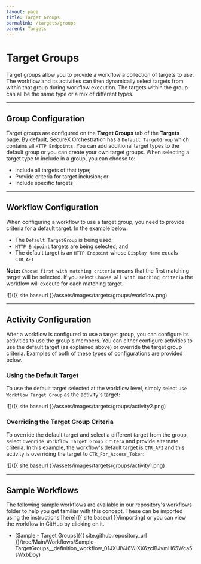 ```yaml
---
layout: page
title: Target Groups
permalink: /targets/groups
parent: Targets
---
```


# Target Groups
Target groups allow you to provide a workflow a collection of targets to use. The workflow and its activities can then dynamically select targets from within that group during workflow execution. The targets within the group can all be the same type or a mix of different types.

---

## Group Configuration
Target groups are configured on the **Target Groups** tab of the **Targets** page. By default, SecureX Orchestration has a `Default TargetGroup` which contains all `HTTP Endpoints`. You can add additional target types to the default group or you can create your own target groups. When selecting a target type to include in a group, you can choose to:
* Include all targets of that type;
* Provide criteria for target inclusion; or
* Include specific targets

---

## Workflow Configuration
When configuring a workflow to use a target group, you need to provide criteria for a default target. In the example below:
* The `Default TargetGroup` is being used;
* `HTTP Endpoint` targets are being selected; and
* The default target is an `HTTP Endpoint` whose `Display Name` equals `CTR_API`

**Note:** `Choose first with matching criteria` means that the first matching target will be selected. If you select `Choose all with matching criteria` the workflow will execute for each matching target.

![]({{ site.baseurl }}/assets/images/targets/groups/workflow.png)

---

## Activity Configuration
After a workflow is configured to use a target group, you can configure its activities to use the group's members. You can either configure activities to use the default target (as explained above) or override the target group criteria. Examples of both of these types of configurations are provided below.

### Using the Default Target
To use the default target selected at the workflow level, simply select `Use Workflow Target Group` as the activity's target:

![]({{ site.baseurl }}/assets/images/targets/groups/activity2.png)

### Overriding the Target Group Criteria
To override the default target and select a different target from the group, select `Override Workflow Target Group Critera` and provide alternate criteria. In this example, the workflow's default target is `CTR_API` and this activity is overriding the target to `CTR_For_Access_Token`:

![]({{ site.baseurl }}/assets/images/targets/groups/activity1.png)

---

## Sample Workflows
The following sample workflows are available in our repository's workflows folder to help you get familiar with this concept. These can be imported using the instructions [here]({{ site.baseurl }}/importing) or you can view the workflow in GitHub by clicking on it.

* [Sample - Target Groups]({{ site.github.repository_url }}/tree/Main/Workflows/Sample-TargetGroups__definition_workflow_01JXUIVJ6VJXX6zclBJvmH65Wca5sWxbDoy)
